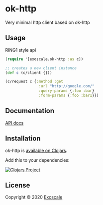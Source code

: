 # ok-http

Very minimal http client based on ok-http


## Usage

RING1 style api

``` clj
(require '[exoscale.ok-http :as c])

;; creates a new client instance
(def c (c/client {}))

(c/request c {:method :get
               :url "http://google.com/"
               :query-params {:foo :bar}
               :form-params {:foo :bar1}})
```


## Documentation

[API docs](API.md)

## Installation

ok-http is [available on Clojars](https://clojars.org/com.exoscale/ok-http).

Add this to your dependencies:

[![Clojars Project](https://img.shields.io/clojars/v/exoscale/ok-http.svg)](https://clojars.org/exoscale/ok-http)

## License

Copyright © 2020 [Exoscale](https://exoscale.com)
